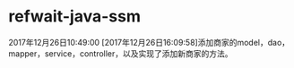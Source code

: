 
# refwait-java-ssm
2017年12月26日10:49:00
[2017年12月26日16:09:58]添加商家的model，dao，mapper，service，controller，以及实现了添加新商家的方法。
